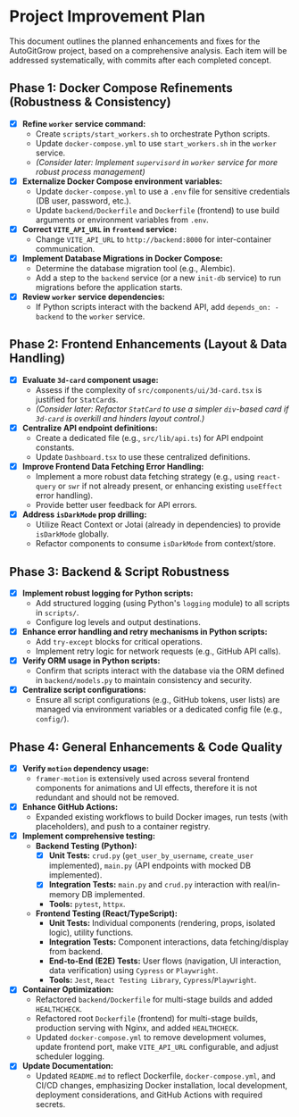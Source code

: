 # Project Improvement Plan

This document outlines the planned enhancements and fixes for the AutoGitGrow project, based on a comprehensive analysis. Each item will be addressed systematically, with commits after each completed concept.

## Phase 1: Docker Compose Refinements (Robustness & Consistency)

-   [x] **Refine `worker` service command:**
    -   Create `scripts/start_workers.sh` to orchestrate Python scripts.
    -   Update `docker-compose.yml` to use `start_workers.sh` in the `worker` service.
    -   *(Consider later: Implement `supervisord` in `worker` service for more robust process management)*
-   [x] **Externalize Docker Compose environment variables:**
    -   Update `docker-compose.yml` to use a `.env` file for sensitive credentials (DB user, password, etc.).
    -   Update `backend/Dockerfile` and `Dockerfile` (frontend) to use build arguments or environment variables from `.env`.
-   [x] **Correct `VITE_API_URL` in `frontend` service:**
    -   Change `VITE_API_URL` to `http://backend:8000` for inter-container communication.
-   [x] **Implement Database Migrations in Docker Compose:**
    -   Determine the database migration tool (e.g., Alembic).
    -   Add a step to the `backend` service (or a new `init-db` service) to run migrations before the application starts.
-   [x] **Review `worker` service dependencies:**
    -   If Python scripts interact with the backend API, add `depends_on: - backend` to the `worker` service.

## Phase 2: Frontend Enhancements (Layout & Data Handling)

-   [x] **Evaluate `3d-card` component usage:**
    -   Assess if the complexity of `src/components/ui/3d-card.tsx` is justified for `StatCard`s.
    -   *(Consider later: Refactor `StatCard` to use a simpler `div`-based card if `3d-card` is overkill and hinders layout control.)*
-   [x] **Centralize API endpoint definitions:**
    -   Create a dedicated file (e.g., `src/lib/api.ts`) for API endpoint constants.
    -   Update `Dashboard.tsx` to use these centralized definitions.
-   [x] **Improve Frontend Data Fetching Error Handling:**
    -   Implement a more robust data fetching strategy (e.g., using `react-query` or `swr` if not already present, or enhancing existing `useEffect` error handling).
    -   Provide better user feedback for API errors.
-   [x] **Address `isDarkMode` prop drilling:**
    -   Utilize React Context or Jotai (already in dependencies) to provide `isDarkMode` globally.
    -   Refactor components to consume `isDarkMode` from context/store.

## Phase 3: Backend & Script Robustness

-   [x] **Implement robust logging for Python scripts:**
    -   Add structured logging (using Python's `logging` module) to all scripts in `scripts/`.
    -   Configure log levels and output destinations.
-   [x] **Enhance error handling and retry mechanisms in Python scripts:**
    -   Add `try-except` blocks for critical operations.
    -   Implement retry logic for network requests (e.g., GitHub API calls).
-   [x] **Verify ORM usage in Python scripts:**
    -   Confirm that scripts interact with the database via the ORM defined in `backend/models.py` to maintain consistency and security.
-   [x] **Centralize script configurations:**
    -   Ensure all script configurations (e.g., GitHub tokens, user lists) are managed via environment variables or a dedicated config file (e.g., `config/`).

## Phase 4: General Enhancements & Code Quality

-   [x] **Verify `motion` dependency usage:**
    -   `framer-motion` is extensively used across several frontend components for animations and UI effects, therefore it is not redundant and should not be removed.
-   [x] **Enhance GitHub Actions:**
    -   Expanded existing workflows to build Docker images, run tests (with placeholders), and push to a container registry.
-   [x] **Implement comprehensive testing:**
    -   **Backend Testing (Python):**
        -   [x] **Unit Tests:** `crud.py` (`get_user_by_username`, `create_user` implemented), `main.py` (API endpoints with mocked DB implemented).
        -   [x] **Integration Tests:** `main.py` and `crud.py` interaction with real/in-memory DB implemented.
        -   **Tools:** `pytest`, `httpx`.
    -   **Frontend Testing (React/TypeScript):**
        -   **Unit Tests:** Individual components (rendering, props, isolated logic), utility functions.
        -   **Integration Tests:** Component interactions, data fetching/display from backend.
        -   **End-to-End (E2E) Tests:** User flows (navigation, UI interaction, data verification) using `Cypress` or `Playwright`.
        -   **Tools:** `Jest`, `React Testing Library`, `Cypress`/`Playwright`.
-   [x] **Container Optimization:**
    -   Refactored `backend/Dockerfile` for multi-stage builds and added `HEALTHCHECK`.
    -   Refactored root `Dockerfile` (frontend) for multi-stage builds, production serving with Nginx, and added `HEALTHCHECK`.
    -   Updated `docker-compose.yml` to remove development volumes, update frontend port, make `VITE_API_URL` configurable, and adjust scheduler logging.
-   [x] **Update Documentation:**
    -   Updated `README.md` to reflect Dockerfile, `docker-compose.yml`, and CI/CD changes, emphasizing Docker installation, local development, deployment considerations, and GitHub Actions with required secrets.